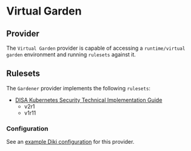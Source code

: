 # Virtual Garden

## Provider

The `Virtual Garden` provider is capable of accessing a `runtime/virtual garden` environment and running `rulesets` against it.

## Rulesets

The `Gardener` provider implements the following `rulesets`:
- [DISA Kubernetes Security Technical Implementation Guide](../rulesets/disa-k8s-stig.md)
    - v2r1
    - v1r11

### Configuration

See an [example Diki configuration](../../example/config/virtualgarden.yaml) for this provider.
